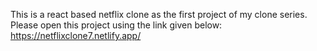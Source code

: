 This is a react based netflix clone as the first project of my clone series.
Please open this project using the link given below:
https://netflixclone7.netlify.app/
